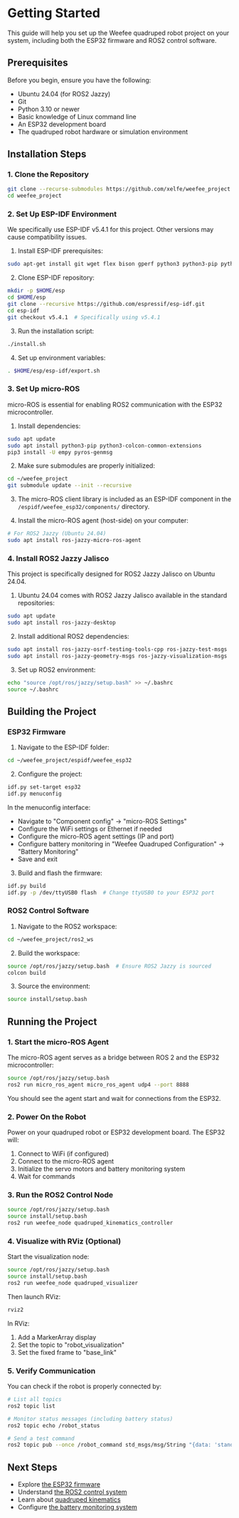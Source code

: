 # Getting Started

This guide will help you set up the Weefee quadruped robot project on your system, including both the ESP32 firmware and ROS2 control software.

## Prerequisites

Before you begin, ensure you have the following:

- Ubuntu 24.04 (for ROS2 Jazzy)
- Git
- Python 3.10 or newer
- Basic knowledge of Linux command line
- An ESP32 development board
- The quadruped robot hardware or simulation environment

## Installation Steps

### 1. Clone the Repository

```bash
git clone --recurse-submodules https://github.com/xelfe/weefee_project.git
cd weefee_project
```

### 2. Set Up ESP-IDF Environment

We specifically use ESP-IDF v5.4.1 for this project. Other versions may cause compatibility issues.

1. Install ESP-IDF prerequisites:

```bash
sudo apt-get install git wget flex bison gperf python3 python3-pip python3-setuptools cmake ninja-build ccache libffi-dev libssl-dev dfu-util libusb-1.0-0
```

2. Clone ESP-IDF repository:

```bash
mkdir -p $HOME/esp
cd $HOME/esp
git clone --recursive https://github.com/espressif/esp-idf.git
cd esp-idf
git checkout v5.4.1  # Specifically using v5.4.1
```

3. Run the installation script:

```bash
./install.sh
```

4. Set up environment variables:

```bash
. $HOME/esp/esp-idf/export.sh
```

### 3. Set Up micro-ROS

micro-ROS is essential for enabling ROS2 communication with the ESP32 microcontroller.

1. Install dependencies:

```bash
sudo apt update
sudo apt install python3-pip python3-colcon-common-extensions
pip3 install -U empy pyros-genmsg
```

2. Make sure submodules are properly initialized:

```bash
cd ~/weefee_project
git submodule update --init --recursive
```

3. The micro-ROS client library is included as an ESP-IDF component in the `/espidf/weefee_esp32/components/` directory.

4. Install the micro-ROS agent (host-side) on your computer:

```bash
# For ROS2 Jazzy (Ubuntu 24.04)
sudo apt install ros-jazzy-micro-ros-agent
```

### 4. Install ROS2 Jazzy Jalisco

This project is specifically designed for ROS2 Jazzy Jalisco on Ubuntu 24.04.

1. Ubuntu 24.04 comes with ROS2 Jazzy Jalisco available in the standard repositories:

```bash
sudo apt update
sudo apt install ros-jazzy-desktop
```

2. Install additional ROS2 dependencies:

```bash
sudo apt install ros-jazzy-osrf-testing-tools-cpp ros-jazzy-test-msgs
sudo apt install ros-jazzy-geometry-msgs ros-jazzy-visualization-msgs
```

3. Set up ROS2 environment:

```bash
echo "source /opt/ros/jazzy/setup.bash" >> ~/.bashrc
source ~/.bashrc
```

## Building the Project

### ESP32 Firmware

1. Navigate to the ESP-IDF folder:

```bash
cd ~/weefee_project/espidf/weefee_esp32
```

2. Configure the project:

```bash
idf.py set-target esp32
idf.py menuconfig
```

In the menuconfig interface:
- Navigate to "Component config" → "micro-ROS Settings"
- Configure the WiFi settings or Ethernet if needed
- Configure the micro-ROS agent settings (IP and port)
- Configure battery monitoring in "Weefee Quadruped Configuration" → "Battery Monitoring"
- Save and exit

3. Build and flash the firmware:

```bash
idf.py build
idf.py -p /dev/ttyUSB0 flash  # Change ttyUSB0 to your ESP32 port
```

### ROS2 Control Software

1. Navigate to the ROS2 workspace:

```bash
cd ~/weefee_project/ros2_ws
```

2. Build the workspace:

```bash
source /opt/ros/jazzy/setup.bash  # Ensure ROS2 Jazzy is sourced
colcon build
```

3. Source the environment:

```bash
source install/setup.bash
```

## Running the Project

### 1. Start the micro-ROS Agent

The micro-ROS agent serves as a bridge between ROS 2 and the ESP32 microcontroller:

```bash
source /opt/ros/jazzy/setup.bash
ros2 run micro_ros_agent micro_ros_agent udp4 --port 8888
```

You should see the agent start and wait for connections from the ESP32.

### 2. Power On the Robot

Power on your quadruped robot or ESP32 development board. The ESP32 will:

1. Connect to WiFi (if configured)
2. Connect to the micro-ROS agent
3. Initialize the servo motors and battery monitoring system
4. Wait for commands

### 3. Run the ROS2 Control Node

```bash
source /opt/ros/jazzy/setup.bash
source install/setup.bash
ros2 run weefee_node quadruped_kinematics_controller
```

### 4. Visualize with RViz (Optional)

Start the visualization node:

```bash
source /opt/ros/jazzy/setup.bash
source install/setup.bash
ros2 run weefee_node quadruped_visualizer
```

Then launch RViz:

```bash
rviz2
```

In RViz:
1. Add a MarkerArray display
2. Set the topic to "robot_visualization"
3. Set the fixed frame to "base_link"

### 5. Verify Communication

You can check if the robot is properly connected by:

```bash
# List all topics
ros2 topic list

# Monitor status messages (including battery status)
ros2 topic echo /robot_status

# Send a test command
ros2 topic pub --once /robot_command std_msgs/msg/String "{data: 'stand'}"
```

## Next Steps

- Explore [the ESP32 firmware](ESP32-Firmware.md)
- Understand [the ROS2 control system](ROS2-Control.md)
- Learn about [quadruped kinematics](Kinematics.md)
- Configure [the battery monitoring system](Battery-Monitoring.md)